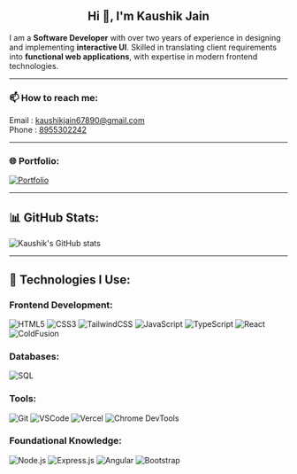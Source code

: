  <div  align="center">
   <H2>
   Hi 👋, I'm Kaushik Jain  
   </H2> 
 </div> 

I am a **Software Developer** with over two years of experience in designing and implementing **interactive UI**. Skilled in translating client requirements into **functional web applications**, with expertise in modern frontend technologies.

---

### 📫 How to reach me:
Email : [kaushikjain67890@gmail.com](mailto:kaushikjain67890@gmail.com)  
Phone : [8955302242](tel:+918955302242)

---

### 🌐 Portfolio:
[![Portfolio](https://img.shields.io/badge/Link-000000?style=for-the-badge&logo=vercel&logoColor=white)](https://kaushik-jain-portfolio.vercel.app)

---

## 📊 GitHub Stats:
![Kaushik's GitHub stats](https://github-readme-stats.vercel.app/api?username=kaushik73&show_icons=true&theme=dark)

---

## 🚀 Technologies I Use:

### Frontend Development:
![HTML5](https://img.shields.io/badge/HTML5-E34F26?style=for-the-badge&logo=html5&logoColor=white)
![CSS3](https://img.shields.io/badge/CSS3-1572B6?style=for-the-badge&logo=css3&logoColor=white)
![TailwindCSS](https://img.shields.io/badge/TailwindCSS-38B2AC?style=for-the-badge&logo=tailwind-css&logoColor=white)
![JavaScript](https://img.shields.io/badge/JavaScript-F7DF1E?style=for-the-badge&logo=javascript&logoColor=black)
![TypeScript](https://img.shields.io/badge/TypeScript-007ACC?style=for-the-badge&logo=typescript&logoColor=white)
![React](https://img.shields.io/badge/React-61DAFB?style=for-the-badge&logo=react&logoColor=black)
![ColdFusion](https://img.shields.io/badge/ColdFusion-0C86AC?style=for-the-badge)

### Databases:
![SQL](https://img.shields.io/badge/SQL-4479A1?style=for-the-badge&logo=MySQL&logoColor=white)

### Tools:
![Git](https://img.shields.io/badge/Git-F05032?style=for-the-badge&logo=git&logoColor=white)
![VSCode](https://img.shields.io/badge/VSCode-0078D4?style=for-the-badge&logo=visual-studio-code&logoColor=white)
![Vercel](https://img.shields.io/badge/Vercel-000000?style=for-the-badge&logo=vercel&logoColor=white)
![Chrome DevTools](https://img.shields.io/badge/Chrome_DevTools-4285F4?style=for-the-badge&logo=google-chrome&logoColor=white)

### Foundational Knowledge:
![Node.js](https://img.shields.io/badge/Node.js-339933?style=for-the-badge&logo=nodedotjs&logoColor=white)
![Express.js](https://img.shields.io/badge/Express.js-000000?style=for-the-badge&logo=express&logoColor=white)
![Angular](https://img.shields.io/badge/Angular-DD0031?style=for-the-badge&logo=angular&logoColor=white)
![Bootstrap](https://img.shields.io/badge/Bootstrap-7952B3?style=for-the-badge&logo=bootstrap&logoColor=white)
